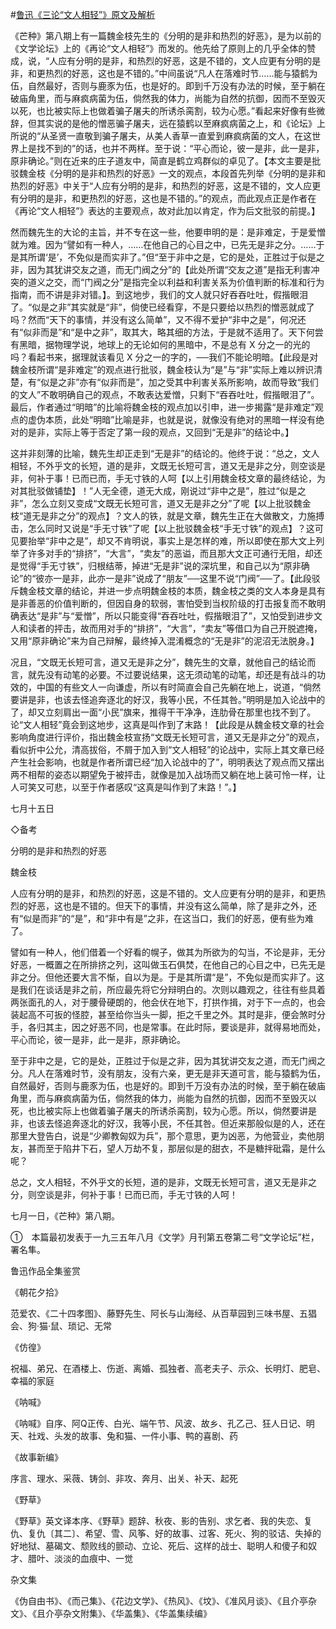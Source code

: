 #[鲁迅《三论“文人相轻”》原文及解析](https://www.vrrw.net/wx/8625.html)

《芒种》第八期上有一篇魏金枝先生的《分明的是非和热烈的好恶》，是为以前的《文学论坛》上的《再论“文人相轻”》而发的。他先给了原则上的几乎全体的赞成，说，“人应有分明的是非，和热烈的好恶，这是不错的，文人应更有分明的是非，和更热烈的好恶，这也是不错的。”中间虽说“凡人在落难时节……能与猿鹤为伍，自然最好，否则与鹿豕为伍，也是好的。即到千万没有办法的时候，至于躺在破庙角里，而与麻疯病菌为伍，倘然我的体力，尚能为自然的抗御，因而不至毁灭以死，也比被实际上也做着骗子屠夫的所诱杀脔割，较为心愿。”看起来好像有些微辞，但其实说的是他的憎恶骗子屠夫，远在猿鹤以至麻疯病菌之上，和《论坛》上所说的“从圣贤一直敬到骗子屠夫，从美人香草一直爱到麻疯病菌的文人，在这世界上是找不到的”的话，也并不两样。至于说：“平心而论，彼一是非，此一是非，原非确论。”则在近来的庄子道友中，简直是鹤立鸡群似的卓见了。【本文主要是批驳魏金枝《分明的是非和热烈的好恶》一文的观点，本段首先列举《分明的是非和热烈的好恶》中关于“人应有分明的是非，和热烈的好恶，这是不错的，文人应更有分明的是非，和更热烈的好恶，这也是不错的。”的观点，而此观点正是作者在《再论“文人相轻”》表达的主要观点，故对此加以肯定，作为后文批驳的前提。】



然而魏先生的大论的主旨，并不专在这一些，他要申明的是：是非难定，于是爱憎就为难。因为“譬如有一种人，……在他自己的心目之中，已先无是非之分。……于是其所谓‘是’，不免似是而实非了。”但“至于非中之是，它的是处，正胜过于似是之非，因为其犹讲交友之道，而无门阀之分”的【此处所谓“交友之道”是指无利害冲突的道义之交，而“门阀之分”是指完全以利益和利害关系为价值判断的标准和行为指南，而不讲是非对错。】。到这地步，我们的文人就只好吞吞吐吐，假揩眼泪了。“似是之非”其实就是“非”，倘使已经看穿，不是只要给以热烈的憎恶就成了吗？然而“天下的事情，并没有这么简单”，又不得不爱护“非中之是”，何况还有“似非而是”和“是中之非”，取其大，略其细的方法，于是就不适用了。天下何尝有黑暗，据物理学说，地球上的无论如何的黑暗中，不是总有 X 分之一的光的吗？看起书来，据理就该看见 X 分之一的字的，──我们不能论明暗。【此段是对魏金枝所谓“是非难定”的观点进行批驳，魏金枝认为“是”与“非”实际上难以辨识清楚，有“似是之非”亦有“似非而是”，加之受其中利害关系所影响，故而导致“我们的文人”不敢明确自己的观点，不敢表达爱憎，只剩下“吞吞吐吐，假揩眼泪了”。最后，作者通过“明暗”的比喻将魏金枝的观点加以引申，进一步揭露“是非难定”观点的虚伪本质，此处“明暗”比喻是非，也就是说，就像没有绝对的黑暗一样没有绝对的是非，实际上等于否定了第一段的观点，又回到“无是非”的结论中。】

这并非刻薄的比喻，魏先生却正走到“无是非”的结论的。他终于说：“总之，文人相轻，不外乎文的长短，道的是非，文既无长短可言，道又无是非之分，则空谈是非，何补于事！已而已而，手无寸铁的人呵【以上引用魏金枝文章的最终结论，为对其批驳做铺垫】！”人无全德，道无大成，刚说过“非中之是”，胜过“似是之非”，怎么立刻又变成“文既无长短可言，道又无是非之分”了呢【以上批驳魏金枝“道无是非之分”的观点】？文人的铁，就是文章，魏先生正在大做散文，力施搏击，怎么同时又说是“手无寸铁”了呢【以上批驳魏金枝“手无寸铁”的观点】？这可见要抬举“非中之是”，却又不肯明说，事实上是怎样的难，所以即使在那大文上列举了许多对手的“排挤”，“大言”，“卖友”的恶谥，而且那大文正可通行无阻，却还是觉得“手无寸铁”，归根结蒂，掉进“无是非”说的深坑里，和自己以为“原非确论”的“彼亦一是非，此亦一是非”说成了“朋友”──这里不说“门阀”──了。【此段驳斥魏金枝文章的结论，并进一步点明魏金枝的本质，魏金枝之类的文人本身是具有是非善恶的价值判断的，但因自身的软弱，害怕受到当权阶级的打击报复而不敢明确表达“是非”与“爱憎”，所以只能变得“吞吞吐吐，假揩眼泪了”，又怕受到进步文人和读者的抨击，故而用对手的“排挤”，“大言”，“卖友”等借口为自己开脱遮掩，又用“原非确论”来为自己辩解，最终掉入混淆概念的“无是非”的泥沼无法脱身。】

况且，“文既无长短可言，道又无是非之分”，魏先生的文章，就他自己的结论而言，就先没有动笔的必要。不过要说结果，这无须动笔的动笔，却还是有战斗的功效的，中国的有些文人一向谦虚，所以有时简直会自己先躺在地上，说道，“倘然要讲是非，也该去怪追奔逐北的好汉，我等小民，不任其咎。”明明是加入论战中的了，却又立刻肩出一面“小民”旗来，推得干干净净，连肋骨在那里也找不到了。论“文人相轻”竟会到这地步，这真是叫作到了末路！【此段是从魏金枝文章的社会影响角度进行评价，指出魏金枝宣扬“文既无长短可言，道又无是非之分”的观点，看似折中公允，清高拔俗，不屑于加入到“文人相轻”的论战中，实际上其文章已经产生社会影响，也就是作者所谓已经“加入论战中的了”，明明表达了观点而又摆出两不相帮的姿态以期望免于被抨击，就像是加入战场而又躺在地上装可怜一样，让人可笑又可悲，以至于作者感叹“这真是叫作到了末路！”。】

七月十五日





◇备考



分明的是非和热烈的好恶

魏金枝

人应有分明的是非，和热烈的好恶，这是不错的。文人应更有分明的是非，和更热烈的好恶，这也是不错的。但天下的事情，并没有这么简单，除了是非之外，还有“似是而非”的“是”，和“非中有是”之非，在这当口，我们的好恶，便有些为难了。

譬如有一种人，他们借着一个好看的幌子，做其为所欲为的勾当，不论是非，无分好恶，一概置之在所排挤之列，这叫做玉石俱焚，在他自己的心目之中，已先无是非之分。但他还要大言不惭，自以为是。于是其所谓“是”，不免似是而实非了。这是我们在谈话是非之前，所应最先将它分辩明白的。次则以趣观之，往往有些具着两张面孔的人，对于腰骨硬朗的，他会伏在地下，打拱作揖，对于下一点的，也会装起高不可扳的怪腔，甚至给你当头一脚，拒之千里之外。其时是非，便会煞时分手，各归其主，因之好恶不同，也是常事。在此时际，要谈是非，就得易地而处，平心而论，彼一是非，此一是非，原非确论。

至于非中之是，它的是处，正胜过于似是之非，因为其犹讲交友之道，而无门阀之分。凡人在落难时节，没有朋友，没有六亲，更无是非天道可言，能与猿鹤为伍，自然最好，否则与鹿豕为伍，也是好的。即到千万没有办法的时候，至于躺在破庙角里，而与麻疯病菌为伍，倘然我的体力，尚能为自然的抗御，因而不至毁灭以死，也比被实际上也做着骗子屠夫的所诱杀脔割，较为心愿。所以，倘然要讲是非，也该去怪追奔逐北的好汉，我等小民，不任其咎。但近来那般似是的人，还在那里大登告白，说是“少卿教匈奴为兵”，那个意思，更为凶恶，为他营业，卖他朋友，甚而至于陷井下石，望人万劫不复，那层似是的甜衣，不是糖拌砒霜，是什么呢？

总之，文人相轻，不外乎文的长短，道的是非，文既无长短可言，道又无是非之分，则空谈是非，何补于事！已而已而，手无寸铁的人呵！

七月一日，《芒种》第八期。



①　本篇最初发表于一九三五年八月《文学》月刊第五卷第二号“文学论坛”栏，署名隼。

鲁迅作品全集鉴赏

《朝花夕拾》

范爱农、《二十四孝图》、藤野先生、阿长与山海经、从百草园到三味书屋、五猖会、狗·猫·鼠、琐记、无常

《仿徨》

祝福、弟兄、在酒楼上、伤逝、离婚、孤独者、高老夫子、示众、长明灯、肥皂、幸福的家庭

《呐喊》

《呐喊》自序、阿Q正传、白光、端午节、风波、故乡、孔乙己、狂人日记、明天、社戏、头发的故事、兔和猫、一件小事、鸭的喜剧、药

《故事新编》

序言、理水、采薇、铸剑、非攻、奔月、出关、补天、起死

《野草》

《野草》英文译本序、《野草》题辞、秋夜、影的告别、求乞者、我的失恋、复仇、复仇〔其二〕、希望、雪、风筝、好的故事、过客、死火、狗的驳诘、失掉的好地狱、墓碣文、颓败线的颤动、立论、死后、这样的战士、聪明人和傻子和奴才、腊叶、淡淡的血痕中、一觉

杂文集

《伪自由书》、《而己集》、《花边文学》、《热风》、《坟》、《准风月谈》、《且介亭杂文》、《且介亭杂文附集》、《华盖集》、《华盖集续编》

